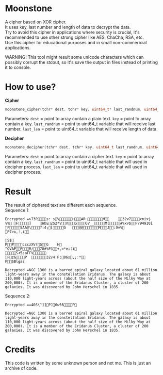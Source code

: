 # Moonstone
A cipher based on XOR cipher. <br>
It uses key, last number and length of data to decrypt the data. <br>
Try to avoid this cipher in applications where security is crucial, It's recommended to use other strong cipher like AES, ChaCha, RSA, etc. <br>
Use this cipher for educational purposes and in small non-commericial applications.

WARNING!
This tool might result some unicode characters which can possibly corrupt the stdout, so It's save the output in files instead of printing it to console. 

# How to use?
**Cipher** <br>
```cpp
moonstone_cipher(tchr* dest, tchr* key, uint64_t* last_randnum, uint64_t* last_len)
```
Parameters:
`dest` = point to array contain a plain text.
`key` = point to array contain a key.
`last_randnum` = point to uint64_t variable that will receive last number.
`last_len` = point to uint64_t variable that will receive length of data.

**Decipher** <br>
```cpp
moonstone_decipher(tchr* dest, tchr* key, uint64_t last_randnum, uint64_t last_len)
```
Parameters:
`dest` = point to array contain a cipher text.
`key` = point to array contain a key.
`last_randnum` = point to uint64_t variable that will used in decipher process.
`last_len` = point to uint64_t variable that will used in decipher process.

# Result
The result of ciphered text are different each sequence. <br>
Sequence 1:
```
Encrypted =>73Ps: sVHAR_M	32v7xnix$ %%	F]	WDE2$2*VVGGV__M(#%xv$P?94910i FSAA@\?:4;[G	@@MJ:0v%
P7>x,!,i

S$
PPccczXV?GG	H
^QVAPPM/78#%P3+,=*ei(i
S<5saFFV
FzGP	32v4	P:06x,;:*
FSBlgaz

Decrypted =NGC 1300 is a barred spiral galaxy located about 61 million light-years away in the constellation Eridanus. The galaxy is about 110,000 light-years across (about the half size of the Milky Way at 200,000). It is a member of the Eridanus Cluster, a cluster of 200 galaxies. It was discovered by John Herschel in 1835.
```
Sequence 2:
```
Encrypted ==40S\^]]PJ6w56P

Decrypted =NGC 1300 is a barred spiral galaxy located about 61 million light-years away in the constellation Eridanus. The galaxy is about 110,000 light-years across (about the half size of the Milky Way at 200,000). It is a member of the Eridanus Cluster, a cluster of 200 galaxies. It was discovered by John Herschel in 1835.
```

# Credits 
This code is written by some unknown person and not me. This is just an archive of code.
